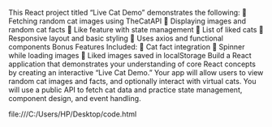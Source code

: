 This React project titled “Live Cat Demo” demonstrates the following:
 Fetching random cat images using TheCatAPI
 Displaying images and random cat facts
 Like feature with state management
 List of liked cats
 Responsive layout and basic styling
 Uses axios and functional components
Bonus Features Included:
 Cat fact integration
 Spinner while loading images
 Liked images saved in localStorage
Build a React application that demonstrates your understanding of core React concepts by
creating an interactive “Live Cat Demo.” Your app will allow users to view random cat
images and facts, and optionally interact with virtual cats. You will use a public API to fetch
cat data and practice state management, component design, and event handling.

file:///C:/Users/HP/Desktop/code.html
